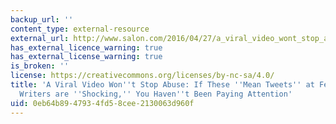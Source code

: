 ```yaml
---
backup_url: ''
content_type: external-resource
external_url: http://www.salon.com/2016/04/27/a_viral_video_wont_stop_abuse_if_these_mean_tweets_at_female_sports_writers_are_shocking_you_havent_been_paying_attention/
has_external_licence_warning: true
has_external_license_warning: true
is_broken: ''
license: https://creativecommons.org/licenses/by-nc-sa/4.0/
title: 'A Viral Video Won''t Stop Abuse: If These ''Mean Tweets'' at Female Sports
  Writers are ''Shocking,'' You Haven''t Been Paying Attention'
uid: 0eb64b89-4793-4fd5-8cee-2130063d960f
---
```

